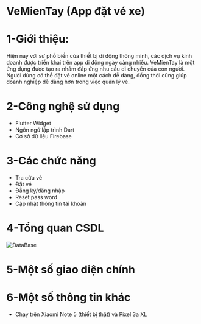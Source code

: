 # VeMienTay (App đặt vé xe)

# 1-Giới thiệu:
Hiện nay với sư phổ biến của thiết bị di động thông minh, các dịch vụ kinh doanh được triển khai trên app di động ngày càng nhiều. VeMienTay là một ứng dụng được tạo ra nhằm đáp ứng nhu cầu di chuyển của con người. Người dùng có thể đặt vé online một cách dễ dàng, đồng thời cũng giúp doanh nghiệp dễ dàng hơn trong việc quản lý vé. 

# 2-Công nghệ sử dụng
- Flutter Widget
- Ngôn ngữ lập trình Dart
- Cơ sở dữ liệu Firebase

# 3-Các chức năng
- Tra cứu vé
- Đặt vé
- Đăng ký/đăng nhập
- Reset pass word
- Cập nhật thông tin tài khoản

# 4-Tổng quan CSDL
![DataBase](https://firebasestorage.googleapis.com/v0/b/booking-transition.appspot.com/o/DB.png?alt=media&token=18cfefab-aa63-4329-8900-d3b1908c76bb)

# 5-Một số giao diện chính

# 6-Một số thông tin khác
- Chạy trên Xiaomi Note 5 (thiết bị thật) và Pixel 3a XL

